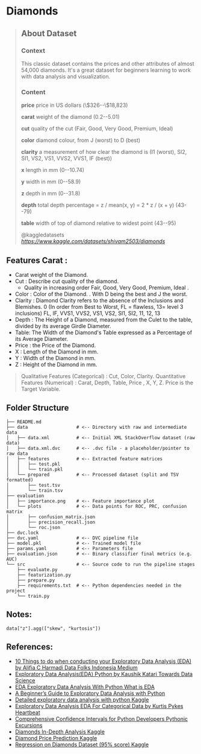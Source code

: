 # Diamonds

<blockquote class="quoteback" darkmode="" data-title="Diamonds" data-author="@kaggledatasets" cite="https://www.kaggle.com/datasets/shivam2503/diamonds">
<h2 class="sc-bjUoiL sc-idiyUo sc-dOaiCS fykzbL cAPRbO">About Dataset</h2><h3>Context</h3>
<p>This classic dataset contains the prices and other attributes of almost 54,000 diamonds. It's a great dataset for beginners learning to work with data analysis and visualization.</p>
<h3>Content</h3>
<p><strong>price</strong> price in US dollars (\$326--\$18,823)</p>
<p><strong>carat</strong> weight of the diamond (0.2--5.01)</p>
<p><strong>cut</strong> quality of the cut (Fair, Good, Very Good, Premium, Ideal)</p>
<p><strong>color</strong> diamond colour, from J (worst) to D (best)</p>
<p><strong>clarity</strong> a measurement of how clear the diamond is (I1 (worst), SI2, SI1, VS2, VS1, VVS2, VVS1, IF (best))</p>
<p><strong>x</strong> length in mm (0--10.74)</p>
<p><strong>y</strong> width in mm (0--58.9)</p>
<p><strong>z</strong> depth in mm (0--31.8)</p>
<p><strong>depth</strong> total depth percentage = z / mean(x, y) = 2 * z / (x + y) (43--79)</p>
<p><strong>table</strong> width of top of diamond relative to widest point (43--95)</p>
<footer>@kaggledatasets<cite> <a href="https://www.kaggle.com/datasets/shivam2503/diamonds">https://www.kaggle.com/datasets/shivam2503/diamonds</a></cite></footer>
</blockquote><script note="" src="https://cdn.jsdelivr.net/gh/Blogger-Peer-Review/quotebacks@1/quoteback.js"></script>


## Features Carat : 
- Carat weight of the Diamond.
- Cut : Describe cut quality of the diamond. 
    - Quality in increasing order Fair, Good, Very Good, Premium, Ideal . 
- Color : Color of the Diamond. . With D being the best and J the worst. 
- Clarity : Diamond Clarity refers to the absence of the Inclusions and Blemishes. 0 (In order from Best to Worst, FL = flawless, 13= level 3 inclusions) FL, IF, VVS1, VVS2, VS1, VS2, SI1, SI2, 11, 12, 13
- Depth : The Height of a Diamond, measured from the Culet to the table, divided by its average Girdle Diameter.
- Table: The Width of the Diamond's Table expressed as a Percentage of its Average Diameter.
- Price : the Price of the Diamond. 
- X : Length of the Diamond in mm. 
- Y : Width of the Diamond in mm. 
- Z : Height of the Diamond in mm. 

> Qualitative Features (Categorical) : Cut, Color, Clarity.
> Quantitative Features (Numerical) : Carat, Depth, Table, Price , X, Y, Z.
> Price is the Target Variable.

## Folder Structure

```
├── README.md
├── data                  # <-- Directory with raw and intermediate data
│   ├── data.xml          # <-- Initial XML StackOverflow dataset (raw data)
│   ├── data.xml.dvc      # <-- .dvc file - a placeholder/pointer to raw data
│   ├── features          # <-- Extracted feature matrices
│   │   ├── test.pkl
│   │   └── train.pkl
│   └── prepared          # <-- Processed dataset (split and TSV formatted)
│       ├── test.tsv
│       └── train.tsv
├── evaluation
│   ├── importance.png    # <-- Feature importance plot
│   └── plots             # <-- Data points for ROC, PRC, confusion matrix
│       ├── confusion_matrix.json
│       ├── precision_recall.json
│       └── roc.json
├── dvc.lock
├── dvc.yaml              # <-- DVC pipeline file
├── model.pkl             # <-- Trained model file
├── params.yaml           # <-- Parameters file
├── evaluation.json       # <-- Binary classifier final metrics (e.g. AUC)
└── src                   # <-- Source code to run the pipeline stages
    ├── evaluate.py
    ├── featurization.py
    ├── prepare.py
    ├── requirements.txt  # <-- Python dependencies needed in the project
    └── train.py
```
## Notes:

`data["z"].agg(["skew", "kurtosis"])`
## References:

- [10 Things to do when conducting your Exploratory Data Analysis (EDA)  by Alifia C Harmadi  Data Folks Indonesia  Medium](https://medium.com/data-folks-indonesia/10-things-to-do-when-conducting-your-exploratory-data-analysis-eda-7e3b2dfbf812)
- [Exploratory Data Analysis(EDA) Python  by Kaushik Katari  Towards Data Science](https://towardsdatascience.com/exploratory-data-analysis-eda-python-87178e35b14)
- [EDA  Exploratory Data Analysis With Python  What is EDA](https://www.analyticsvidhya.com/blog/2021/06/eda-exploratory-data-analysis-with-python/)
- [A Beginner’s Guide to Exploratory Data Analysis with Python](https://deepnote.com/@code-along-tutorials/A-Beginners-Guide-to-Exploratory-Data-Analysis-with-Python-f536530d-7195-4f68-ab5b-5dca4a4c3579)
- [Detailed exploratory data analysis with python  Kaggle](https://www.kaggle.com/code/ekami66/detailed-exploratory-data-analysis-with-python/notebook)
- [Exploratory Data Analysis EDA For Categorical Data  by Kurtis Pykes  Heartbeat](https://heartbeat.comet.ml/exploratory-data-analysis-eda-for-categorical-data-870b37a79b65)
- [Comprehensive Confidence Intervals for Python Developers  Pythonic Excursions](https://aegis4048.github.io/comprehensive_confidence_intervals_for_python_developers)
- [Diamonds In-Depth Analysis  Kaggle](https://www.kaggle.com/code/fuzzywizard/diamonds-in-depth-analysis)
- [Diamond Price Prediction  Kaggle](https://www.kaggle.com/code/karnikakapoor/diamond-price-prediction)
- [Regression on Diamonds Dataset (95% score)  Kaggle](https://www.kaggle.com/code/heeraldedhia/regression-on-diamonds-dataset-95-score/notebook)